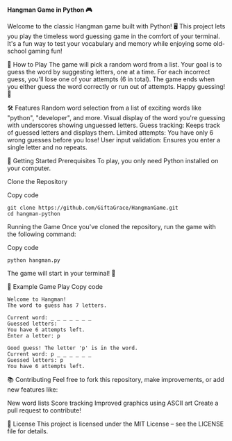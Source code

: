 **Hangman Game in Python 🎮**


Welcome to the classic Hangman game built with Python! 
🖥️ This project lets you play the timeless word guessing game in the comfort of your terminal. 
It's a fun way to test your vocabulary and memory while enjoying some old-school gaming fun!

🎲 How to Play
The game will pick a random word from a list.
Your goal is to guess the word by suggesting letters, one at a time.
For each incorrect guess, you'll lose one of your attempts (6 in total).
The game ends when you either guess the word correctly or run out of attempts.
Happy guessing! 🧐

🛠️ Features
Random word selection from a list of exciting words like "python", "developer", and more.
Visual display of the word you're guessing with underscores showing unguessed letters.
Guess tracking: Keeps track of guessed letters and displays them.
Limited attempts: You have only 6 wrong guesses before you lose!
User input validation: Ensures you enter a single letter and no repeats.

🚀 Getting Started
Prerequisites
To play, you only need Python installed on your computer.

Clone the Repository

Copy code
```
git clone https://github.com/GiftaGrace/HangmanGame.git
cd hangman-python
```
Running the Game
Once you've cloned the repository, run the game with the following command:

Copy code
```
python hangman.py
```
The game will start in your terminal! 🎉

🤖 Example Game Play
Copy code
```
Welcome to Hangman!
The word to guess has 7 letters.

Current word: _ _ _ _ _ _ _
Guessed letters: 
You have 6 attempts left.
Enter a letter: p

Good guess! The letter 'p' is in the word.
Current word: p _ _ _ _ _ _
Guessed letters: p
You have 6 attempts left.
```

📚 Contributing
Feel free to fork this repository, make improvements, or add new features like:

New word lists
Score tracking
Improved graphics using ASCII art
Create a pull request to contribute!

📜 License
This project is licensed under the MIT License – see the LICENSE file for details.
